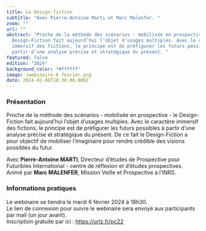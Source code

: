 ```yaml
---
title: Le Design-fiction
subtitle: "Avec Pierre-Antoine Marti et Marc Malenfer. "
zoom: ""
url: ""
abstract: "Proche de la méthode des scénarios - mobilisée en prospective - le
  Design-Fiction fait aujourd’hui l’objet d’usages multiples. Avec le caractère
  immersif des fictions, le principe est de préfigurer les futurs possibles à
  partir d’une analyse précise et stratégique du présent. "
featured: false
edition: "2024"
background_color: "#ffffff"
image: /webinaire-6-fevrier.png
date: 2024-02-06T18:30:00.000Z
---
```

### Présentation

Proche de la méthode des scénarios - mobilisée en prospective - le Design-Fiction fait aujourd’hui l’objet d’usages multiples. Avec le caractère immersif des fictions, le principe est de préfigurer les futurs possibles à partir d’une analyse précise et stratégique du présent. De ce fait le Design-Fiction a pour objectif de mobiliser l’imaginaire pour rendre crédible des visions possibles du futur. 

Avec **Pierre-Antoine MARTI**, Directeur d’études de Prospective pour Futuribles International - centre de réflexion et d’études prospectives. Animé par **Marc MALENFER**, Mission Veille et Prospective à l’INRS.

### Informations pratiques

Le webinaire se tiendra le mardi 6 février 2024 à 18h30. \
Le lien de connexion pour suivre le webinaire sera envoyé aux participants par mail (un jour avant). \
Inscription gratuite par ici : <https://urlz.fr/pc22>